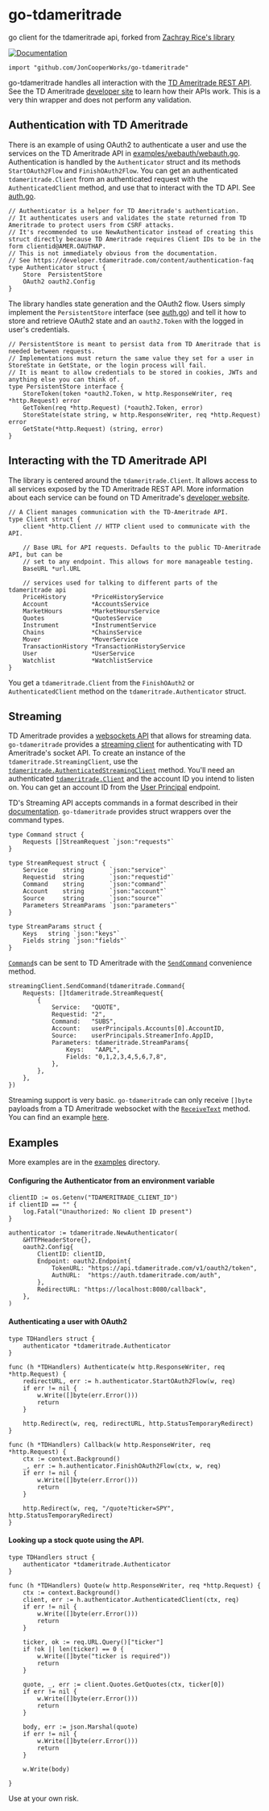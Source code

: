 # go-tdameritrade
go client for the tdameritrade api, forked from [Zachray Rice's library](https://github.com/zricethezav/go-tdameritrade)

[![Documentation](https://godoc.org/github.com/JonCooperWorks/go-tdameritrade?status.svg)](https://godoc.org/github.com/JonCooperWorks/go-tdameritrade)


```import "github.com/JonCooperWorks/go-tdameritrade"```

go-tdameritrade handles all interaction with the [TD Ameritrade REST API](https://developer.tdameritrade.com/apis).
See the TD Ameritrade [developer site](https://developer.tdameritrade.com/) to learn how their APIs work.
This is a very thin wrapper and does not perform any validation.


## Authentication with TD Ameritrade
There is an example of using OAuth2 to authenticate a user and use the services on the TD Ameritrade API in [examples/webauth/webauth.go](https://github.com/JonCooperWorks/go-tdameritrade/blob/master/examples/webauth/webauth.go).
Authentication is handled by the ```Authenticator``` struct and its methods ```StartOAuth2Flow``` and ```FinishOAuth2Flow```.
You can get an authenticated ```tdameritrade.Client``` from an authenticated request with the ```AuthenticatedClient``` method, and use that to interact with the TD API.
See [auth.go](https://github.com/JonCooperWorks/go-tdameritrade/blob/master/auth.go).

```
// Authenticator is a helper for TD Ameritrade's authentication.
// It authenticates users and validates the state returned from TD Ameritrade to protect users from CSRF attacks.
// It's recommended to use NewAuthenticator instead of creating this struct directly because TD Ameritrade requires Client IDs to be in the form clientid@AMER.OAUTHAP.
// This is not immediately obvious from the documentation.
// See https://developer.tdameritrade.com/content/authentication-faq
type Authenticator struct {
	Store  PersistentStore
	OAuth2 oauth2.Config
}
```

The library handles state generation and the OAuth2 flow.
Users simply implement the ```PersistentStore``` interface (see [auth.go](https://github.com/JonCooperWorks/go-tdameritrade/blob/master/auth.go)) and tell it how to store and retrieve OAuth2 state and an ```oauth2.Token``` with the logged in user's credentials.

```
// PersistentStore is meant to persist data from TD Ameritrade that is needed between requests.
// Implementations must return the same value they set for a user in StoreState in GetState, or the login process will fail.
// It is meant to allow credentials to be stored in cookies, JWTs and anything else you can think of.
type PersistentStore interface {
	StoreToken(token *oauth2.Token, w http.ResponseWriter, req *http.Request) error
	GetToken(req *http.Request) (*oauth2.Token, error)
	StoreState(state string, w http.ResponseWriter, req *http.Request) error
	GetState(*http.Request) (string, error)
}
```

## Interacting with the TD Ameritrade API
The library is centered around the ```tdameritrade.Client```.
It allows access to all services exposed by the TD Ameritrade REST API.
More information about each service can be found on TD Ameritrade's [developer website](https://developer.tdameritrade.com/apis).

```
// A Client manages communication with the TD-Ameritrade API.
type Client struct {
	client *http.Client // HTTP client used to communicate with the API.

	// Base URL for API requests. Defaults to the public TD-Ameritrade API, but can be
	// set to any endpoint. This allows for more manageable testing.
	BaseURL *url.URL

	// services used for talking to different parts of the tdameritrade api
	PriceHistory       *PriceHistoryService
	Account            *AccountsService
	MarketHours        *MarketHoursService
	Quotes             *QuotesService
	Instrument         *InstrumentService
	Chains             *ChainsService
	Mover              *MoverService
	TransactionHistory *TransactionHistoryService
	User               *UserService
	Watchlist          *WatchlistService
}
```

You get a ```tdameritrade.Client``` from the ```FinishOAuth2``` or ```AuthenticatedClient``` method on the ```tdameritrade.Authenticator``` struct.

## Streaming
TD Ameritrade provides a [websockets API](https://developer.tdameritrade.com/content/streaming-data) that allows for streaming data.
`go-tdameritrade` provides a [streaming client](https://pkg.go.dev/github.com/joncooperworks/go-tdameritrade#StreamingClient) for authenticating with TD Ameritrade's socket API.
To create an instance of the `tdameritrade.StreamingClient`, use the [`tdameritrade.AuthenticatedStreamingClient`](https://pkg.go.dev/github.com/joncooperworks/go-tdameritrade#AuthenticatedStreamingClient) method.
You'll need an authenticated [`tdameritrade.Client`](https://pkg.go.dev/github.com/joncooperworks/go-tdameritrade#Client) and the account ID you intend to listen on.
You can get an account ID from the [User Principal](https://pkg.go.dev/github.com/joncooperworks/go-tdameritrade#UserService.GetUserPrincipals) endpoint.

TD's Streaming API accepts commands in a format described in their [documentation](https://developer.tdameritrade.com/content/streaming-data#_Toc504640563).
`go-tdameritrade` provides struct wrappers over the command types.

```
type Command struct {
	Requests []StreamRequest `json:"requests"`
}

type StreamRequest struct {
	Service    string       `json:"service"`
	Requestid  string       `json:"requestid"`
	Command    string       `json:"command"`
	Account    string       `json:"account"`
	Source     string       `json:"source"`
	Parameters StreamParams `json:"parameters"`
}

type StreamParams struct {
	Keys   string `json:"keys"`
	Fields string `json:"fields"`
}
```

[`Command`](https://pkg.go.dev/github.com/joncooperworks/go-tdameritrade#Command)s can be sent to TD Ameritrade with the [`SendCommand`](https://pkg.go.dev/github.com/joncooperworks/go-tdameritrade#StreamingClient.SendCommand) convenience method.

```
streamingClient.SendCommand(tdameritrade.Command{
	Requests: []tdameritrade.StreamRequest{
		{
			Service:   "QUOTE",
			Requestid: "2",
			Command:   "SUBS",
			Account:   userPrincipals.Accounts[0].AccountID,
			Source:    userPrincipals.StreamerInfo.AppID,
			Parameters: tdameritrade.StreamParams{
				Keys:   "AAPL",
				Fields: "0,1,2,3,4,5,6,7,8",
			},
		},
	},
})
```

Streaming support is very basic.
`go-tdameritrade` can only receive `[]byte` payloads from a TD Ameritrade websocket with the [`ReceiveText`](https://pkg.go.dev/github.com/joncooperworks/go-tdameritrade#StreamingClient.ReceiveText) method.
You can find an example [here](examples/streaming/streaming.go#L101).



## Examples

More examples are in the [examples](https://github.com/JonCooperWorks/go-tdameritrade/tree/master/examples) directory.

#### Configuring the Authenticator from an environment variable

```
clientID := os.Getenv("TDAMERITRADE_CLIENT_ID")
if clientID == "" {
	log.Fatal("Unauthorized: No client ID present")
}

authenticator := tdameritrade.NewAuthenticator(
	&HTTPHeaderStore{},
	oauth2.Config{
		ClientID: clientID,
		Endpoint: oauth2.Endpoint{
			TokenURL: "https://api.tdameritrade.com/v1/oauth2/token",
			AuthURL:  "https://auth.tdameritrade.com/auth",
		},
		RedirectURL: "https://localhost:8080/callback",
	},
)
```

#### Authenticating a user with OAuth2
```
type TDHandlers struct {
	authenticator *tdameritrade.Authenticator
}

func (h *TDHandlers) Authenticate(w http.ResponseWriter, req *http.Request) {
	redirectURL, err := h.authenticator.StartOAuth2Flow(w, req)
	if err != nil {
		w.Write([]byte(err.Error()))
		return
	}

	http.Redirect(w, req, redirectURL, http.StatusTemporaryRedirect)
}

func (h *TDHandlers) Callback(w http.ResponseWriter, req *http.Request) {
	ctx := context.Background()
	_, err := h.authenticator.FinishOAuth2Flow(ctx, w, req)
	if err != nil {
		w.Write([]byte(err.Error()))
		return
	}

	http.Redirect(w, req, "/quote?ticker=SPY", http.StatusTemporaryRedirect)
}
```

#### Looking up a stock quote using the API.
```
type TDHandlers struct {
	authenticator *tdameritrade.Authenticator
}

func (h *TDHandlers) Quote(w http.ResponseWriter, req *http.Request) {
	ctx := context.Background()
	client, err := h.authenticator.AuthenticatedClient(ctx, req)
	if err != nil {
		w.Write([]byte(err.Error()))
		return
	}

	ticker, ok := req.URL.Query()["ticker"]
	if !ok || len(ticker) == 0 {
		w.Write([]byte("ticker is required"))
		return
	}

	quote, _, err := client.Quotes.GetQuotes(ctx, ticker[0])
	if err != nil {
		w.Write([]byte(err.Error()))
		return
	}

	body, err := json.Marshal(quote)
	if err != nil {
		w.Write([]byte(err.Error()))
		return
	}

	w.Write(body)

}
```


Use at your own risk.
